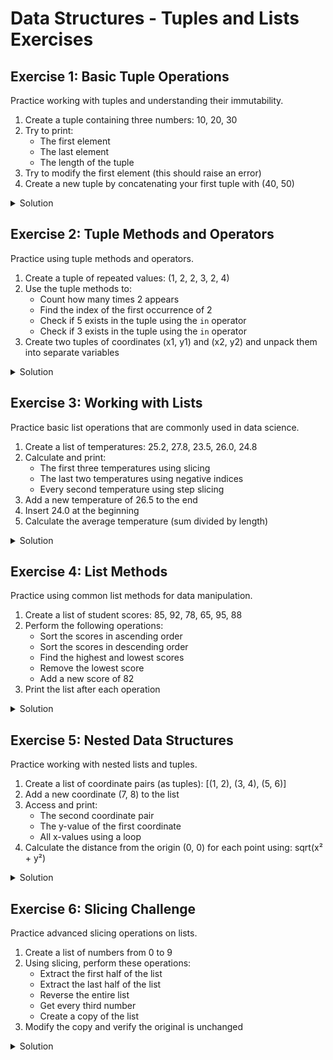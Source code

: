 # Data Structures - Tuples and Lists Exercises

## Exercise 1: Basic Tuple Operations
Practice working with tuples and understanding their immutability.

1. Create a tuple containing three numbers: 10, 20, 30
2. Try to print:
   - The first element
   - The last element
   - The length of the tuple
3. Try to modify the first element (this should raise an error)
4. Create a new tuple by concatenating your first tuple with (40, 50)

<details>
<summary>Solution</summary>

```python
# Create the initial tuple
numbers = (10, 20, 30)

# Access elements and properties
print(numbers[0])      # 10
print(numbers[-1])     # 30
print(len(numbers))    # 3

# Try to modify (this will raise a TypeError)
try:
    numbers[0] = 100
except TypeError as e:
    print(f"Error: {e}")  # TypeError: 'tuple' object does not support item assignment

# Concatenate tuples
new_numbers = numbers + (40, 50)
print(new_numbers)     # (10, 20, 30, 40, 50)
```
</details>

## Exercise 2: Tuple Methods and Operators
Practice using tuple methods and operators.

1. Create a tuple of repeated values: (1, 2, 2, 3, 2, 4)
2. Use the tuple methods to:
   - Count how many times 2 appears
   - Find the index of the first occurrence of 2
   - Check if 5 exists in the tuple using the `in` operator
   - Check if 3 exists in the tuple using the `in` operator
3. Create two tuples of coordinates (x1, y1) and (x2, y2) and unpack them into separate variables

<details>
<summary>Solution</summary>

```python
# Create tuple with repeated values
numbers = (1, 2, 2, 3, 2, 4)

# Count occurrences
count_2 = numbers.count(2)
print(f"2 appears {count_2} times")  # 3 times

# Find first index of 2
index_2 = numbers.index(2)
print(f"First occurrence of 2 is at index {index_2}")  # index 1

# Check membership
print(5 in numbers)    # False
print(3 in numbers)    # True

# Tuple unpacking with coordinates
coord1 = (3, 4)
coord2 = (6, 8)
x1, y1 = coord1
x2, y2 = coord2
print(f"Point 1: ({x1}, {y1})")  # (3, 4)
print(f"Point 2: ({x2}, {y2})")  # (6, 8)
```
</details>

## Exercise 3: Working with Lists
Practice basic list operations that are commonly used in data science.

1. Create a list of temperatures: 25.2, 27.8, 23.5, 26.0, 24.8
2. Calculate and print:
   - The first three temperatures using slicing
   - The last two temperatures using negative indices
   - Every second temperature using step slicing
3. Add a new temperature of 26.5 to the end
4. Insert 24.0 at the beginning
5. Calculate the average temperature (sum divided by length)

<details>
<summary>Solution</summary>

```python
# Create the temperature list
temperatures = [25.2, 27.8, 23.5, 26.0, 24.8]

# Slicing
print(temperatures[:3])    # [25.2, 27.8, 23.5]
print(temperatures[-2:])   # [26.0, 24.8]
print(temperatures[::2])   # [25.2, 23.5, 24.8]

# Adding elements
temperatures.append(26.5)
temperatures.insert(0, 24.0)

# Calculate average
average = sum(temperatures) / len(temperatures)
print(f"Average temperature: {average:.2f}")
```
</details>

## Exercise 4: List Methods
Practice using common list methods for data manipulation.

1. Create a list of student scores: 85, 92, 78, 65, 95, 88
2. Perform the following operations:
   - Sort the scores in ascending order
   - Sort the scores in descending order
   - Find the highest and lowest scores
   - Remove the lowest score
   - Add a new score of 82
3. Print the list after each operation

<details>
<summary>Solution</summary>

```python
# Create the scores list
scores = [85, 92, 78, 65, 95, 88]

# Sort ascending
scores.sort()
print(f"Sorted scores: {scores}")  # [65, 78, 85, 88, 92, 95]

# Sort descending
scores.sort(reverse=True)
print(f"Descending scores: {scores}")  # [95, 92, 88, 85, 78, 65]

# Find highest and lowest
highest = max(scores)
lowest = min(scores)
print(f"Highest: {highest}, Lowest: {lowest}")  # 95, 65

# Remove lowest score
scores.remove(lowest)
print(f"After removing lowest: {scores}")  # [95, 92, 88, 85, 78]

# Add new score
scores.append(82)
print(f"After adding 82: {scores}")  # [95, 92, 88, 85, 78, 82]
```
</details>

## Exercise 5: Nested Data Structures
Practice working with nested lists and tuples.

1. Create a list of coordinate pairs (as tuples): [(1, 2), (3, 4), (5, 6)]
2. Add a new coordinate (7, 8) to the list
3. Access and print:
   - The second coordinate pair
   - The y-value of the first coordinate
   - All x-values using a loop
4. Calculate the distance from the origin (0, 0) for each point using: sqrt(x² + y²)

<details>
<summary>Solution</summary>

```python
import math

# Create list of coordinates
coordinates = [(1, 2), (3, 4), (5, 6)]

# Add new coordinate
coordinates.append((7, 8))

# Access elements
print(f"Second coordinate: {coordinates[1]}")  # (3, 4)
print(f"First y-value: {coordinates[0][1]}")  # 2

# Print all x-values
print("X values:", end=" ")
for coord in coordinates:
    print(coord[0], end=" ")  # 1 3 5 7

# Calculate distances from origin
print("\nDistances from origin:")
for x, y in coordinates:
    distance = math.sqrt(x**2 + y**2)
    print(f"Point ({x}, {y}): {distance:.2f}")
```
</details>

## Exercise 6: Slicing Challenge
Practice advanced slicing operations on lists.

1. Create a list of numbers from 0 to 9
2. Using slicing, perform these operations:
   - Extract the first half of the list
   - Extract the last half of the list
   - Reverse the entire list
   - Get every third number
   - Create a copy of the list
3. Modify the copy and verify the original is unchanged

<details>
<summary>Solution</summary>

```python
# Create list of numbers
numbers = list(range(10))  # [0, 1, 2, 3, 4, 5, 6, 7, 8, 9]

# First half
first_half = numbers[:5]
print(f"First half: {first_half}")  # [0, 1, 2, 3, 4]

# Last half
last_half = numbers[5:]
print(f"Last half: {last_half}")  # [5, 6, 7, 8, 9]

# Reverse
reversed_numbers = numbers[::-1]
print(f"Reversed: {reversed_numbers}")  # [9, 8, 7, 6, 5, 4, 3, 2, 1, 0]

# Every third number
every_third = numbers[::3]
print(f"Every third: {every_third}")  # [0, 3, 6, 9]

# Create and modify copy
numbers_copy = numbers[:]
numbers_copy[0] = 99
print(f"Modified copy: {numbers_copy}")  # [99, 1, 2, 3, 4, 5, 6, 7, 8, 9]
print(f"Original unchanged: {numbers}")  # [0, 1, 2, 3, 4, 5, 6, 7, 8, 9]
```
</details>